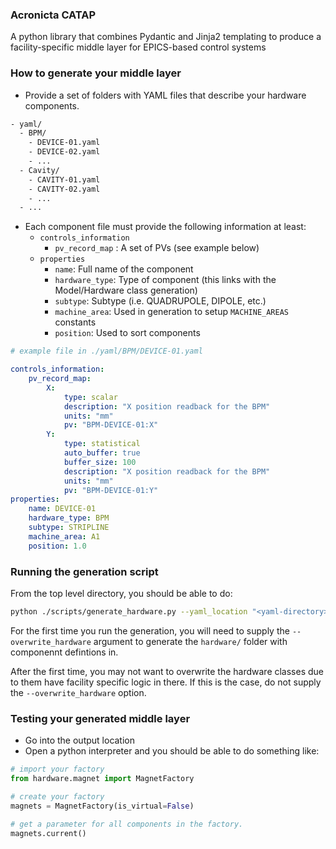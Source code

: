 ### Acronicta CATAP

A python library that combines Pydantic and Jinja2 templating to produce a facility-specific middle layer for EPICS-based control systems


### How to generate your middle layer

- Provide a set of folders with YAML files that describe your hardware components.
```bash
- yaml/
  - BPM/
    - DEVICE-01.yaml
    - DEVICE-02.yaml
    - ...
  - Cavity/
    - CAVITY-01.yaml
    - CAVITY-02.yaml
    - ...
  - ...
```
- Each component file must provide the following information at least:
  - `controls_information`
    - `pv_record_map` : A set of PVs (see example below)
  - `properties`
    - `name`: Full name of the component
    - `hardware_type`: Type of component (this links with the Model/Hardware class generation)
    - `subtype`: Subtype (i.e. QUADRUPOLE, DIPOLE, etc.)
    - `machine_area`: Used in generation to setup `MACHINE_AREAS` constants
    - `position`: Used to sort components
```yaml
# example file in ./yaml/BPM/DEVICE-01.yaml

controls_information:
    pv_record_map:
        X:
            type: scalar
            description: "X position readback for the BPM"
            units: "mm"
            pv: "BPM-DEVICE-01:X"
        Y:
            type: statistical
            auto_buffer: true
            buffer_size: 100
            description: "X position readback for the BPM"
            units: "mm"
            pv: "BPM-DEVICE-01:Y"
properties:
    name: DEVICE-01
    hardware_type: BPM
    subtype: STRIPLINE
    machine_area: A1
    position: 1.0
```

### Running the generation script

From the top level directory, you should be able to do:

``` bash
python ./scripts/generate_hardware.py --yaml_location "<yaml-directory>" --output_location "<output-directory>" --overwrite_hardware
```

For the first time you run the generation, you will need to supply the `--overwrite_hardware` argument to generate the `hardware/` folder with componennt defintions in.

After the first time, you may not want to overwrite the hardware classes due to them have facility specific logic in there. If this is the case, do not supply the `--overwrite_hardware` option.

### Testing your generated middle layer

- Go into the output location
- Open a python interpreter and you should be able to do something like:

```python
# import your factory
from hardware.magnet import MagnetFactory

# create your factory
magnets = MagnetFactory(is_virtual=False)

# get a parameter for all components in the factory.
magnets.current()

```
